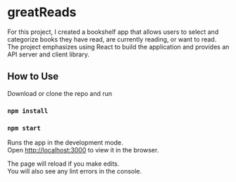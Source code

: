 # greatReads

For this project, I created a bookshelf app that allows users to select and categorize books they have read, are currently reading, or want to read. The project emphasizes using React to build the application and provides an API server and client library.


## How to Use

Download or clone the repo and run 

### `npm install` 
### `npm start`

Runs the app in the development mode.<br />
Open [http://localhost:3000](http://localhost:3000) to view it in the browser.

The page will reload if you make edits.<br />
You will also see any lint errors in the console.
